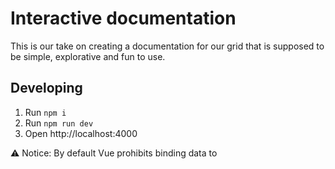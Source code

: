 # Interactive documentation

This is our take on creating a documentation for our grid that is supposed to be simple, explorative and fun to use.

## Developing

1. Run `npm i`
2. Run `npm run dev`
3. Open http://localhost:4000

⚠️ Notice: By default Vue prohibits binding data to <style> tags. We’re using a little hack to work around this issue. Because of that hot reloading will add the styles each time it hot reloads. This MAY result in memory/performance issues while developing. Just hard-reload the page to circumvent this problem.
